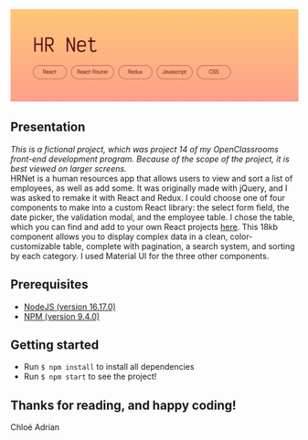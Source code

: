 ![Banner](READMEbanner.jpg)

## Presentation
*This is a fictional project, which was project 14 of my OpenClassrooms front-end development program. Because of the scope of the project, it is best viewed on larger screens.*\
HRNet is a human resources app that allows users to view and sort a list of employees, as well as add some. It was originally made with jQuery, and I was asked to remake it with React and Redux. I could choose one of four components to make into a custom React library: the select form field, the date picker, the validation modal, and the employee table. I chose the table, which you can find and add to your own React projects [here](https://www.npmjs.com/package/@chloeadriancreates/custom-react-table). This 18kb component allows you to display complex data in a clean, color-customizable table, complete with pagination, a search system, and sorting by each category. I used Material UI for the three other components.

## Prerequisites
- [NodeJS (version 16.17.0)](https://nodejs.org/en/)
- [NPM (version 9.4.0)](https://www.npmjs.com/)

## Getting started
- Run `$ npm install` to install all dependencies
- Run `$ npm start` to see the project!

## Thanks for reading, and happy coding!  
Chloé Adrian
